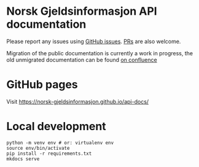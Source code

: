 # Norsk Gjeldsinformasjon API documentation

Please report any issues using [GitHub issues](https://github.com/norsk-gjeldsinformasjon/api-docs/issues).
[PRs](https://github.com/norsk-gjeldsinformasjon/api-docs/issues) are also welcome.

Migration of the public documentation is currently a work in progress,
the old unmigrated documentation can be found
[on confluence](https://norskgjeld.atlassian.net/wiki/spaces/GJEL/overview)

# GitHub pages

Visit https://norsk-gjeldsinformasjon.github.io/api-docs/

# Local development

    python -m venv env # or: virtualenv env
    source env/bin/activate
    pip install -r requirements.txt
    mkdocs serve
